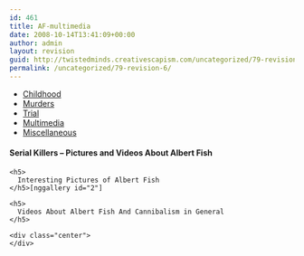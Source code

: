```yaml
---
id: 461
title: AF-multimedia
date: 2008-10-14T13:41:09+00:00
author: admin
layout: revision
guid: http://twistedminds.creativescapism.com/uncategorized/79-revision-6/
permalink: /uncategorized/79-revision-6/
---
```

<p class="dropcap-first">
  <ul id="navlist">
    <li>
      <a title="Albert Fish's Childhood" href="/serial-killers/albert-fish/">Childhood</a>
    </li>
    <li>
      <a title="how it all began - his victims and the way he killed them" href="/serial-killers/albert-fish/AF-murders/">Murders</a>
    </li>
    <li>
      <a title="After he got caught - trial" href="/serial-killers/albert-fish/AF-trial/">Trial</a>
    </li>
    <li id="active">
      <a id="current" title="pictures, audio and video recordings" href="/serial-killers/albert-fish/AF-multimedia/">Multimedia</a>
    </li>
    <li>
      <a href="/serial-killers/albert-fish/AF-miscellaneous/">Miscellaneous</a>
    </li>
  </ul>
  
  <div class="body">
    <h4>
      Serial Killers &#8211; Pictures and Videos About Albert Fish
    </h4>
    
    <h5>
      Interesting Pictures of Albert Fish
    </h5>[nggallery id="2"]
    
    <h5>
      Videos About Albert Fish And Cannibalism in General
    </h5>
    
    <div class="center">
    </div>